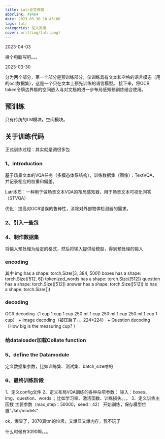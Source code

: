 ```yaml
---
title: Latr论文思路
abbrlink: 49464
date: 2023-03-30 10:43:00
tags: latr
categories: 论文阅读
cover: url(/img/latr.png)
---
```


2023-04-03

换个电脑写吧。。。

2023-03-30

分为两个部分，第一个部分是预训练部分，仅训练具有文本和空格的语言模态（用的ocr数据集），这是一个只在文本上预先训练的语言模型。
接下来，将OCR token令牌边界框的空间嵌入与对文档的进一步布局感知预训练结合使用。

## 预训练

只有传统的LM模块，空间模块。

## 关于训练代码

正式训练过程：其实就是调很多包

### 1、introduction

基于场景文本的VQA任务（多模态体系结构），训练数据集（图像）：TextVQA，并记录相应的权重和偏差。

Latr本质：一种用于做场景文本VQA的布局感知器，用于场景文本可视化问答（STVQA）

优化：提高对OCR错误的鲁棒性，消除对外部物体检测器的需求。

### 2、引入一些包

### 4、制作数据集

将输入预处理为给定的格式，然后将输入提供给模型，得到预处理的输入

### encoding

其中
img has a shape:               torch.Size([3, 384, 500])
boxes has a shape:             torch.Size([512, 6])
tokenized_words has a shape:   torch.Size([512])
question has a shape:          torch.Size([512])
answer has a shape:            torch.Size([512])
id has a shape:                torch.Size([])

### decoding

OCR decoding（1 cup 1 cup 1 cup 250 ml 1 cup 250 ml 1 cup 250 ml 1 cup 1 cup） +
Image decoding（被压扁了。。224*224） +
Question decoding（How big is the measuring cup? ）

### 给dataloader加载Collate function

### 5、define the Datamodule

定义数据集参数，比如训练集、测试集、batch_size啥的


### 6、最终训练阶段

1、定义config文件
2、定义布局VQA训练的各种杂项参数：
输入：boxes、img、question、words ；比如学习率、激活函数、训练损失。。。
3、定义训练主函数
主要参数（max_step：50000，seed：42）
开始训练，保存模型位置”./latr/models“

ok，爆显了，3070真tm的垃圾，又爆显又爆内存，我不玩了

什么时候有3090啊。。。